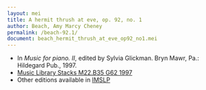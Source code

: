 ```yaml
---
layout: mei
title: A hermit thrush at eve, op. 92, no. 1
author: Beach, Amy Marcy Cheney
permalink: /beach-92.1/
document: beach_hermit_thrush_at_eve_op92_no1.mei
---
```


- In *Music for piano. II*, edited by Sylvia Glickman. Bryn Mawr, Pa.: Hildegard Pub., 1997.
- <a href="https://tufts-primo.hosted.exlibrisgroup.com/permalink/f/bnf7qa/01TUN_ALMA2187518310003851" target="_blank">Music Library Stacks M22.B35 G62 1997</a>
- Other editions available in <a href="https://imslp.org/wiki/Hermit_Thrush%2C_Op.92_(Beach%2C_Amy_Marcy)" target="_blank">IMSLP</a>
